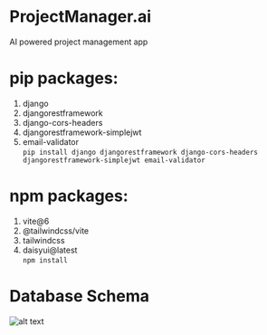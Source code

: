 # ProjectManager.ai
AI powered project management app

# pip packages:
1. django
2. djangorestframework
3. django-cors-headers
4. djangorestframework-simplejwt
5. email-validator  
```pip install django djangorestframework django-cors-headers djangorestframework-simplejwt email-validator```

# npm packages:
1. vite@6 
2. @tailwindcss/vite 
3. tailwindcss
4. daisyui@latest  
```npm install```

# Database Schema
![alt text](image.png)